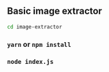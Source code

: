## Basic image extractor

```sh
cd image-extractor
```
### `yarn` or `npm install`

### `node index.js`
